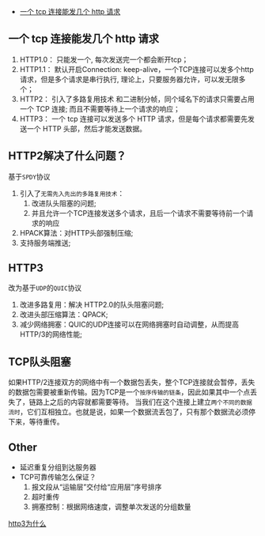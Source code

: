 - [一个 tcp 连接能发几个 http 请求](https://github.com/mqyqingfeng/frontend-interview-question-and-answer/issues/1)

## 一个 tcp 连接能发几个 http 请求

1. HTTP1.0： 只能发一个, 每次发送完一个都会断开tcp；
2. HTTP1.1： 默认开启Connection: keep-alive，一个TCP连接可以发多个http请求，但是多个请求是串行执行, 理论上，只要服务器允许，可以发无限多个；
3. HTTP2： 引入了多路复用技术 和二进制分帧，同个域名下的请求只需要占用一个 TCP 连接; 而且不需要等待上一个请求的响应；
4. HTTP3： 一个 tcp 连接可以发送多个 HTTP 请求，但是每个请求都需要先发送一个 HTTP 头部，然后才能发送数据。







## HTTP2解决了什么问题？

基于`SPDY`协议

1. 引入了`无需先入先出的多路复用技术`：
   1. 改进队头阻塞的问题;
   2. 并且允许一个TCP连接发送多个请求，且后一个请求不需要等待前一个请求的响应
2. HPACK算法：对HTTP头部强制压缩;
3. 支持服务端推送;



## HTTP3

改为基于`UDP`的`QUIC`协议

1. 改进多路复用：解决 HTTP2.0的队头阻塞问题;
2. 改进头部压缩算法：QPACK;
3. 减少网络拥塞：QUIC的UDP连接可以在网络拥塞时自动调整，从而提高HTTP/3的网络性能;






## TCP队头阻塞


如果HTTP/2连接双方的网络中有一个数据包丢失，整个TCP连接就会暂停，丢失的数据包需要被重新传输。因为TCP是一个`按序传输的链条`，因此如果其中一个点丢失了，链路上之后的内容就都需要等待。
当我们在这个连接上建立`两个不同的数据流时`，它们互相独立。也就是说，如果一个数据流丢包了，只有那个数据流必须停下来，等待重传。




## Other
- 延迟重复分组到达服务器
- TCP可靠传输怎么保证？
  1. 报文段从“运输层”交付给“应用层”序号排序
  2. 超时重传
  3. 拥塞控制：根据网络速度，调整单次发送的分组数量



[http3为什么](https://http3-explained.haxx.se/zh/why-quic/why-tcphol)